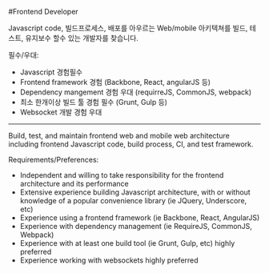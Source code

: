 #Frontend Developer
 
Javascript code, 빌드프로세스, 배포를 아우르는 Web/mobile 아키텍쳐를 빌드, 테스트, 유지보수 할수 있는 개발자를 찾습니다.

필수/우대:
- Javascript 경험필수
- Frontend framework 경험 (Backbone, React, angularJS 등)
- Dependency mangement 경험 우대 (requirreJS, CommonJS, webpack)
- 최소 한개이상 빌드 툴 경험 필수 (Grunt, Gulp 등)
- Websocket 개발 경험 우대 

-----------------------

Build, test, and maintain frontend web and mobile web architecture including frontend Javascript code, build process, CI, and test framework.

Requirements/Preferences:
- Independent and willing to take responsibility for the frontend architecture and its performance
- Extensive experience building Javascript architecture, with or without knowledge of a popular convenience library (ie JQuery, Underscore, etc)
- Experience using a frontend framework (ie Backbone, React, AngularJS)
- Experience with dependency management (ie RequireJS, CommonJS, Webpack)
- Experience with at least one build tool (ie Grunt, Gulp, etc) highly preferred
- Experience working with websockets highly preferred

